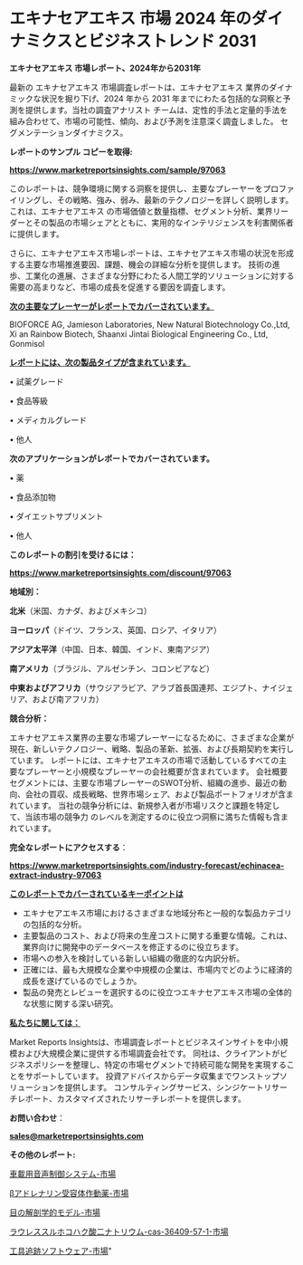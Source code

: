 # エキナセアエキス 市場 2024 年のダイナミクスとビジネストレンド 2031

<strong>エキナセアエキス 市場レポート、2024年から2031年</strong>

最新の エキナセアエキス 市場調査レポートは、エキナセアエキス 業界のダイナミックな状況を掘り下げ、2024 年から 2031 年までにわたる包括的な洞察と予測を提供します。当社の調査アナリスト チームは、定性的手法と定量的手法を組み合わせて、市場の可能性、傾向、および予測を注意深く調査しました。 セグメンテーションダイナミクス。



<strong>レポートのサンプル コピーを取得:</strong> <a href=https://www.marketreportsinsights.com/sample/97063>

<strong><u>https://www.marketreportsinsights.com/sample/97063</u></strong></a>

このレポートは、競争環境に関する洞察を提供し、主要なプレーヤーをプロファイリングし、その戦略、強み、弱み、最新のテクノロジーを詳しく説明します。 これは、エキナセアエキス の市場価値と数量指標、セグメント分析、業界リーダーとその製品の市場シェアとともに、実用的なインテリジェンスを利害関係者に提供します。

さらに、エキナセアエキス市場レポートは、エキナセアエキス市場の状況を形成する主要な市場推進要因、課題、機会の詳細な分析を提供します。 技術の進歩、工業化の進展、さまざまな分野にわたる人間工学的ソリューションに対する需要の高まりなど、市場の成長を促進する要因を調査します。



<strong><u>次の主要なプレーヤーがレポートでカバーされています。</u></strong>

BIOFORCE AG, Jamieson Laboratories, New Natural Biotechnology Co.,Ltd, Xi an Rainbow Biotech, Shaanxi Jintai Biological Engineering Co., Ltd, Gonmisol



<strong><u><b>レポートには、次の製品タイプが含まれています。</b></u></strong>

• 試薬グレード

• 食品等級

• メディカルグレード

• 他人



<strong><b>次のアプリケーションがレポートでカバーされています。</b></strong>

• 薬

• 食品添加物

• ダイエットサプリメント

• 他人



<strong><b>このレポートの割引を受けるには：</b></strong><a href=https://www.marketreportsinsights.com/discount/97063>

<strong><u>https://www.marketreportsinsights.com/discount/97063</u></strong></a>



<strong>地域別：</strong>



<strong>北米</strong>（米国、カナダ、およびメキシコ）



<strong>ヨーロッパ</strong>（ドイツ、フランス、英国、ロシア、イタリア）



<strong>アジア太平洋</strong>（中国、日本、韓国、インド、東南アジア）



<strong>南アメリカ</strong>（ブラジル、アルゼンチン、コロンビアなど）



<strong>中東およびアフリカ</strong>（サウジアラビア、アラブ首長国連邦、エジプト、ナイジェリア、および南アフリカ）



<strong>競合分析：</strong>

エキナセアエキス業界の主要な市場プレーヤーになるために、さまざまな企業が現在、新しいテクノロジー、戦略、製品の革新、拡張、および長期契約を実行しています。 レポートには、エキナセアエキスの市場で活動しているすべての主要なプレーヤーと小規模なプレーヤーの会社概要が含まれています。 会社概要セグメントには、主要な市場プレーヤーのSWOT分析、組織の進歩、最近の動向、会社の買収、成長戦略、世界市場シェア、および製品ポートフォリオが含まれています。 当社の競争分析には、新規参入者が市場リスクと課題を特定して、当該市場の競争力 のレベルを測定するのに役立つ洞察に満ちた情報も含まれています。



<strong>完全なレポートにアクセスする</strong>：

<a href=https://www.marketreportsinsights.com/industry-forecast/echinacea-extract-industry-97063>

<strong><u>https://www.marketreportsinsights.com/industry-forecast/echinacea-extract-industry-97063</u></strong></a>



<strong><u><b>このレポートでカバーされているキーポイントは</b></u></strong>
<ul>
  <li>エキナセアエキス市場におけるさまざまな地域分布と一般的な製品カテゴリの包括的な分析。</li>
  <li>主要製品のコスト、および将来の生産コストに関する重要な情報。これは、業界向けに開発中のデータベースを修正するのに役立ちます。</li>
  <li>市場への参入を検討している新しい組織の徹底的な内訳分析。</li>
  <li>正確には、最も大規模な企業や中規模の企業は、市場内でどのように経済的成長を遂げているのでしょうか。</li>
  <li>製品の発売とレビューを選択するのに役立つエキナセアエキス市場の全体的な状態に関する深い研究。</li>
</ul>


<strong><u><b>私たちに関しては：</b></u></strong>

Market Reports Insightsは、市場調査レポートとビジネスインサイトを中小規模および大規模企業に提供する市場調査会社です。 同社は、クライアントがビジネスポリシーを整理し、特定の市場セグメントで持続可能な開発を実現することをサポートしています。 投資アドバイスからデータ収集までワンストップソリューションを提供します。 コンサルティングサービス、シンジケートリサーチレポート、カスタマイズされたリサーチレポートを提供します。



<strong><b>お問い合わせ</b></strong>：

<a href=mailto:sales@marketreportsinsights.com>

<strong><u>sales@marketreportsinsights.com</u></strong></a>



<strong>その他のレポート:</strong>

<a href=https://www.linkedin.com/pulse/車載用音声制御システム-市場-2023-swot-分析と成長率-2030-pr-news-hub-bvawf/>車載用音声制御システム-市場</a>

<a href=https://www.linkedin.com/pulse/βアドレナリン受容体作動薬-市場-2023-競争分析と事業成長-2030-7nn5f/>βアドレナリン受容体作動薬-市場</a>

<a href=https://www.linkedin.com/pulse/目の解剖学的モデル-市場-2030-年までの需要に焦点を当てた-2023-khwuc/>目の解剖学的モデル-市場</a>

<a href=https://www.linkedin.com/pulse/ラウレススルホコハク酸二ナトリウム-cas-36409-57-1-市場-scqff/>ラウレススルホコハク酸二ナトリウム-cas-36409-57-1-市場</a>

<a href=https://www.linkedin.com/pulse/工具追跡ソフトウェア-市場-2023-swot-分析と成長率-2030-analytics-achievers-24-analysis-0yarf/>工具追跡ソフトウェア-市場</a>"
